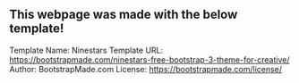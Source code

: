 ## This webpage was made with the below template!

Template Name: Ninestars
Template URL: https://bootstrapmade.com/ninestars-free-bootstrap-3-theme-for-creative/
Author: BootstrapMade.com
License: https://bootstrapmade.com/license/